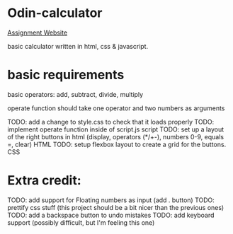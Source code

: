 # Odin-calculator

[Assignment Website](https://www.theodinproject.com/lessons/foundations-calculator)

basic calculator written in html, css & javascript.

# basic requirements

basic operators: add, subtract, divide, multiply

operate function should take one operator and two numbers as arguments

TODO: add a change to style.css to check that it loads properly
TODO: implement operate function inside of script.js script
TODO: set up a layout of the right buttons in html (display, operators (\*/+-), numbers 0-9, equals =, clear) HTML
TODO: setup flexbox layout to create a grid for the buttons. CSS

# Extra credit:

TODO: add support for Floating numbers as input (add . button)
TODO: prettify css stuff (this project should be a bit nicer than the previous ones)
TODO: add a backspace button to undo mistakes
TODO: add keyboard support (possibly difficult, but I'm feeling this one)
